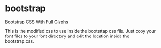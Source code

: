 # bootstrap
Bootstrap CSS With Full Glyphs

This is the modified css to use inside the bootsrtap css file. Just copy your font files to your font directory and edit the location inside the bootstrap.css.
